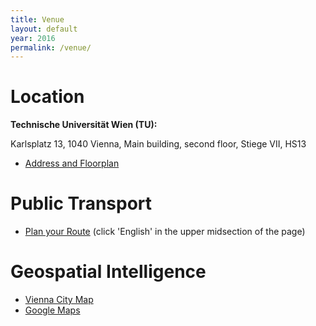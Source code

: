 ```yaml
---
title: Venue
layout: default
year: 2016
permalink: /venue/
---
```


# Location

**Technische Universität Wien (TU):**


Karlsplatz 13, 1040 Vienna, Main building, second floor, Stiege VII, HS13

* [Address and Floorplan](http://www.eiba.tuwien.ac.at/fileadmin/mediapool/Diverse/Allgemein/E_HS13_0038_00_1-1.pdf)

# Public Transport
* [Plan your Route](http://www.wienerlinien.at/eportal3/ep/channelView.do?channelId=-46649&routeTo=Karlsplatz%2013) (click 'English' in the upper midsection of the page)

# Geospatial Intelligence
* [Vienna City Map](https://www.wien.gv.at/stadtplan/grafik.aspx?lang=en-US&bookmark=ltNqRmDJG0YLX9dDgvZPQ-c-a5R5lmnKnmkev2pn4Mpr4C&bmadr=10063411)
* [Google Maps](https://goo.gl/maps/cfGV2xsUob72)
